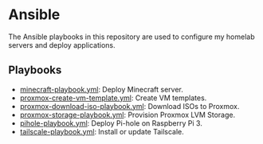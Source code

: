 # Ansible

The Ansible playbooks in this repository are used to configure my homelab servers and deploy applications.

## Playbooks

- [minecraft-playbook.yml](playbooks/minecraft-playbook.yml): Deploy Minecraft server.
- [proxmox-create-vm-template.yml](playbooks/proxmox-create-vm-template.yml): Create VM templates.
- [proxmox-download-iso-playbook.yml](playbooks/proxmox-download-iso-playbook.yml): Download ISOs to Proxmox.
- [proxmox-storage-playbook.yml](playbooks/proxmox-storage-playbook.yml): Provision Proxmox LVM Storage.
- [pihole-playbook.yml](playbooks/pihole-playbook.yml): Deploy Pi-hole on Raspberry Pi 3.
- [tailscale-playbook.yml](playbooks/tailscale-playbook.yml): Install or update Tailscale.
